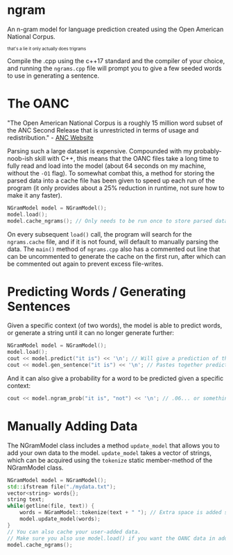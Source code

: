 # ngram
An n-gram model for language prediction created using the Open American National Corpus.

<sup><sub>that's a lie it only actually does trigrams</sub></sup>

Compile the .cpp using the c++17 standard and the compiler of your choice, and running the `ngrams.cpp` file will prompt you to give a few seeded words to use in generating a sentence.

# The OANC
"The Open American National Corpus is a roughly 15 million word subset of the ANC Second Release that is unrestricted in terms of usage and redistribution." - [ANC Website](https://anc.org/data/oanc/)

Parsing such a large dataset is expensive. Compounded with my probably-noob-ish skill with C++, this means that the OANC files take a long time to fully read and load into the model (about 64 seconds on my machine, without the `-O1` flag). To somewhat combat this, a method for storing the parsed data into a cache file has been given to speed up each run of the program (it only provides about a 25% reduction in runtime, not sure how to make it any faster).
```cpp
NGramModel model = NGramModel();
model.load();
model.cache_ngrams(); // Only needs to be run once to store parsed data.
```
On every subsequent `load()` call, the program will search for the `ngrams.cache` file, and if it is not found, will default to manually parsing the data. The `main()` method of `ngrams.cpp` also has a commented out line that can be uncommented to generate the cache on the first run, after which can be commented out again to prevent excess file-writes.

# Predicting Words / Generating Sentences
Given a specific context (of two words), the model is able to predict words, or generate a string until it can no longer generate further:
```cpp
NGramModel model = NGramModel();
model.load();
cout << model.predict("it is") << '\n'; // Will give a prediction of the next word.
cout << model.gen_sentence("it is") << '\n'; // Pastes together predictions until it cannot anymore.
```
And it can also give a probability for a word to be predicted given a specific context:
```cpp
cout << model.ngram_prob("it is", "not") << '\n'; // .06... or something
```

# Manually Adding Data
The NGramModel class includes a method `update_model` that allows you to add your own data to the model. `update_model` takes a vector of strings, which can be acquired using the `tokenize` static member-method of the NGramModel class.
```cpp
NGramModel model = NGramModel();
std::ifstream file("./mydata.txt");
vector<string> words{};
string text;
while(getline(file, text)) {
    words = NGramModel::tokenize(text + " "); // Extra space is added so tokenize can find last word.
    model.update_model(words);
}
// You can also cache your user-added data.
// Make sure you also use model.load() if you want the OANC data in addition to your data.
model.cache_ngrams();
```
